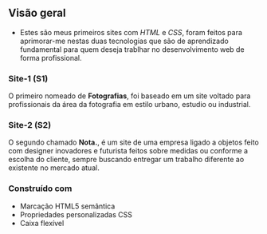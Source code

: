 ## Visão geral

- Estes são meus primeiros sites com <i>HTML</i> e <i>CSS</i>, foram feitos para aprimorar-me nestas duas tecnologias
 que são de aprendizado fundamental para quem deseja trablhar no desenvolvimento web de forma profissional.

### Site-1 (S1)

 O primeiro nomeado de <b>Fotografias</b>, foi baseado em um site voltado para profissionais da área da fotografia
 em estilo urbano, estudio ou industrial.

### Site-2 (S2)

 O segundo chamado <b>Nota.</b>, é um site de uma empresa ligado a objetos feito com designer inovadores e futurista
 feitos sobre medidas ou conforme a escolha do cliente, sempre buscando entregar um trabalho diferente ao existente no
 mercado atual.

 ### Construído com

- Marcação HTML5 semântica
- Propriedades personalizadas CSS
- Caixa flexível

